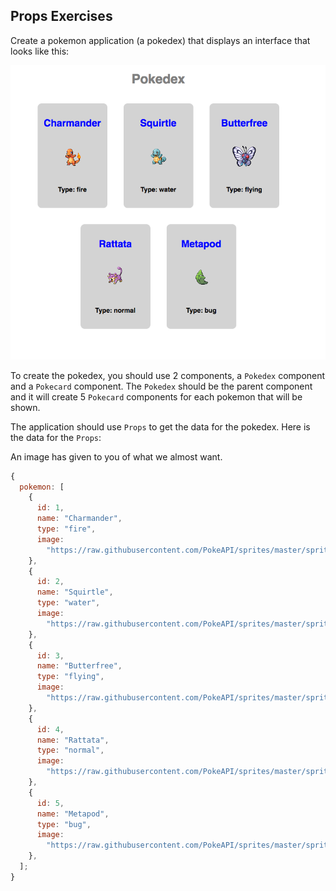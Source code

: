 ## Props Exercises

Create a pokemon application (a pokedex) that displays an interface that looks like this:

![pokedex app](./pokedex.png)

To create the pokedex, you should use 2 components, a `Pokedex` component and a `Pokecard` component. The `Pokedex` should be the parent component and it will create 5 `Pokecard` components for each pokemon that will be shown.

The application should use `Props` to get the data for the pokedex. Here is the data for the `Props`:

An image has given to you of what we almost want.

```js
{
  pokemon: [
    {
      id: 1,
      name: "Charmander",
      type: "fire",
      image:
        "https://raw.githubusercontent.com/PokeAPI/sprites/master/sprites/pokemon/4.png",
    },
    {
      id: 2,
      name: "Squirtle",
      type: "water",
      image:
        "https://raw.githubusercontent.com/PokeAPI/sprites/master/sprites/pokemon/7.png",
    },
    {
      id: 3,
      name: "Butterfree",
      type: "flying",
      image:
        "https://raw.githubusercontent.com/PokeAPI/sprites/master/sprites/pokemon/12.png",
    },
    {
      id: 4,
      name: "Rattata",
      type: "normal",
      image:
        "https://raw.githubusercontent.com/PokeAPI/sprites/master/sprites/pokemon/19.png",
    },
    {
      id: 5,
      name: "Metapod",
      type: "bug",
      image:
        "https://raw.githubusercontent.com/PokeAPI/sprites/master/sprites/pokemon/11.png",
    },
  ];
}
```
